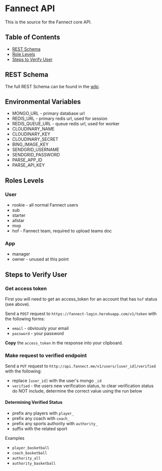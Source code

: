 # Fannect API

This is the source for the Fannect core API.

## Table of Contents
  * [REST Schema](#rest-schema)
  * [Role Levels](#roles-levels)
  * [Steps to Verify User](#steps-to-verify-user)

## REST Schema
The full REST Schema can be found in the [wiki](https://github.com/Fannect/fannect-api/wiki).

## Environmental Variables
* MONGO_URL - primary database url
* REDIS_URL - primary redis url, used for session
* REDIS_QUEUE_URL - queue redis url, used for worker
* CLOUDINARY_NAME
* CLOUDINARY_KEY
* CLOUDINARY_SECRET
* BING_IMAGE_KEY
* SENDGRID_USERNAME
* SENDGRID_PASSWORD
* PARSE_APP_ID
* PARSE_API_KEY

## Roles Levels

### User
* rookie - all normal Fannect users
* sub
* starter
* allstar
* mvp
* hof - Fannect team, required to upload teams doc

### App
* manager
* owner - unused at this point

## Steps to Verify User

### Get access token
First you will need to get an access_token for an account that has `hof` status (see above).

Send a `POST` request to `https://fannect-login.herokuapp.com/v1/token` with the following forms:
* `email` - obviously your email
* `password` - your password

__Copy__ the `access_token` in the response into your clipboard.

### Make request to verified endpoint

Send a `PUT` request to `http://api.fannect.me/v1/users/[user_id]/verified` with the following:
* replace `[user_id]` with the user's mongo `_id`
* `verified` - the users new verification status, to clear verification status do NOT include, determine the correct value using the run below

#### Determining Verified Status 
* prefix any players with `player_`
* prefix any coach with `coach_`
* prefix any sports authority with `authority_`
* suffix with the related sport

Examples
* `player_basketball`
* `coach_basketball`
* `authority_all`
* `authority_basketball`
